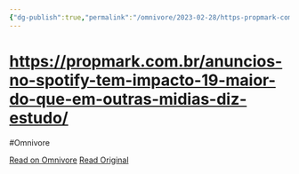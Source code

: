 ```yaml
---
{"dg-publish":true,"permalink":"/omnivore/2023-02-28/https-propmark-com-br-anuncios-no-spotify-tem-impacto-19-maior-do-que-em-outras-midias-diz-estudo/","title":"Anuncios no Spotify tem impacto 19 maior do que em outras midias diz estudo","created":"","updated":""}
---
```



# https://propmark.com.br/anuncios-no-spotify-tem-impacto-19-maior-do-que-em-outras-midias-diz-estudo/
#Omnivore

[Read on Omnivore](https://omnivore.app/me/https-propmark-com-br-anuncios-no-spotify-tem-impacto-19-maior-d-1869837fee4)
[Read Original](https://propmark.com.br/anuncios-no-spotify-tem-impacto-19-maior-do-que-em-outras-midias-diz-estudo/)

